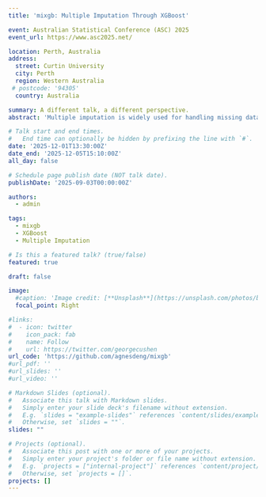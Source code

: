 ```yaml
---
title: 'mixgb: Multiple Imputation Through XGBoost'

event: Australian Statistical Conference (ASC) 2025
event_url: https://www.asc2025.net/

location: Perth, Australia
address:
  street: Curtin University
  city: Perth
  region: Western Australia
 # postcode: '94305'
  country: Australia

summary: A different talk, a different perspective.
abstract: 'Multiple imputation is widely used for handling missing data. Traditional methods often require proper model specification to perform well, and can be computationally demanding for large and complex datasets. In this talk, I will introduce our R package mixgb, which provides a scalable and automated solution for multiple imputation by leveraging XGBoost, subsampling, and predictive mean matching. I will discuss how to evaluate multiple imputation methods using simulation studies and I will demonstrate how our visual diagnostic package vismi can be used to assess imputation quality.'

# Talk start and end times.
#   End time can optionally be hidden by prefixing the line with `#`.
date: '2025-12-01T13:30:00Z'
date_end: '2025-12-05T15:10:00Z'
all_day: false

# Schedule page publish date (NOT talk date).
publishDate: '2025-09-03T00:00:00Z'

authors:
  - admin

tags:
  - mixgb
  - XGBoost
  - Multiple Imputation

# Is this a featured talk? (true/false)
featured: true

draft: false

image:
  #caption: 'Image credit: [**Unsplash**](https://unsplash.com/photos/bzdhc5b3Bxs)'
  focal_point: Right

#links:
#  - icon: twitter
#    icon_pack: fab
#    name: Follow
#    url: https://twitter.com/georgecushen
url_code: 'https://github.com/agnesdeng/mixgb'
#url_pdf: ''
#url_slides: ''
#url_video: ''

# Markdown Slides (optional).
#   Associate this talk with Markdown slides.
#   Simply enter your slide deck's filename without extension.
#   E.g. `slides = "example-slides"` references `content/slides/example-slides.md`.
#   Otherwise, set `slides = ""`.
slides: ""

# Projects (optional).
#   Associate this post with one or more of your projects.
#   Simply enter your project's folder or file name without extension.
#   E.g. `projects = ["internal-project"]` references `content/project/deep-learning/index.md`.
#   Otherwise, set `projects = []`.
projects: []
---
```



